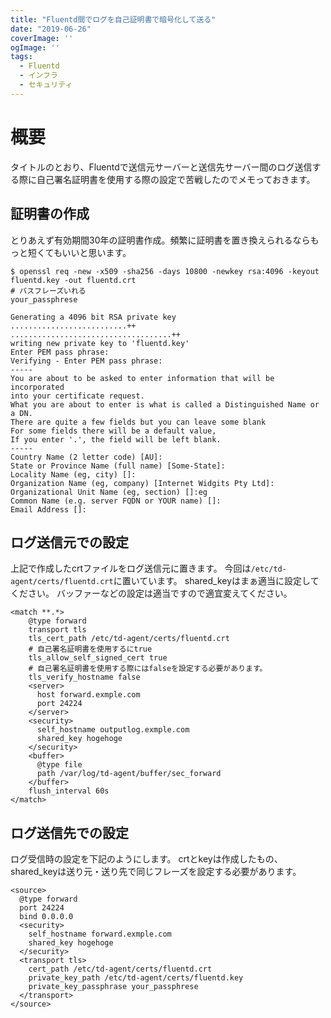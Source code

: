 ```yaml
---
title: "Fluentd間でログを自己証明書で暗号化して送る"
date: "2019-06-26"
coverImage: ''
ogImage: ''
tags: 
  - Fluentd
  - インフラ
  - セキュリティ
---
```


# 概要
タイトルのとおり、Fluentdで送信元サーバーと送信先サーバー間のログ送信する際に自己署名証明書を使用する際の設定で苦戦したのでメモっておきます。

## 証明書の作成
とりあえず有効期間30年の証明書作成。頻繁に証明書を置き換えられるならもっと短くてもいいと思います。

```
$ openssl req -new -x509 -sha256 -days 10800 -newkey rsa:4096 -keyout fluentd.key -out fluentd.crt
# パスフレーズいれる
your_passphrese

Generating a 4096 bit RSA private key
..........................++
....................................++
writing new private key to 'fluentd.key'
Enter PEM pass phrase:
Verifying - Enter PEM pass phrase:
-----
You are about to be asked to enter information that will be incorporated
into your certificate request.
What you are about to enter is what is called a Distinguished Name or a DN.
There are quite a few fields but you can leave some blank
For some fields there will be a default value,
If you enter '.', the field will be left blank.
-----
Country Name (2 letter code) [AU]:
State or Province Name (full name) [Some-State]:
Locality Name (eg, city) []:
Organization Name (eg, company) [Internet Widgits Pty Ltd]:
Organizational Unit Name (eg, section) []:eg
Common Name (e.g. server FQDN or YOUR name) []:
Email Address []:
```

## ログ送信元での設定
上記で作成したcrtファイルをログ送信元に置きます。
今回は`/etc/td-agent/certs/fluentd.crt`に置いています。
shared_keyはまぁ適当に設定してください。
バッファーなどの設定は適当ですので適宜変えてください。

```
<match **.*>
    @type forward
    transport tls
    tls_cert_path /etc/td-agent/certs/fluentd.crt
    # 自己署名証明書を使用するにtrue
    tls_allow_self_signed_cert true
    # 自己署名証明書を使用する際にはfalseを設定する必要があります。
    tls_verify_hostname false
    <server>
      host forward.exmple.com
      port 24224
    </server>
    <security>
      self_hostname outputlog.exmple.com
      shared_key hogehoge
    </security>
    <buffer>
      @type file
      path /var/log/td-agent/buffer/sec_forward
    </buffer>
    flush_interval 60s
</match>
```

## ログ送信先での設定
ログ受信時の設定を下記のようにします。
crtとkeyは作成したもの、shared_keyは送り元・送り先で同じフレーズを設定する必要があります。

```
<source>
  @type forward
  port 24224
  bind 0.0.0.0
  <security>
    self_hostname forward.exmple.com
    shared_key hogehoge
  </security>
  <transport tls>
    cert_path /etc/td-agent/certs/fluentd.crt
    private_key_path /etc/td-agent/certs/fluentd.key
    private_key_passphrase your_passphrese
  </transport>
</source>
```

